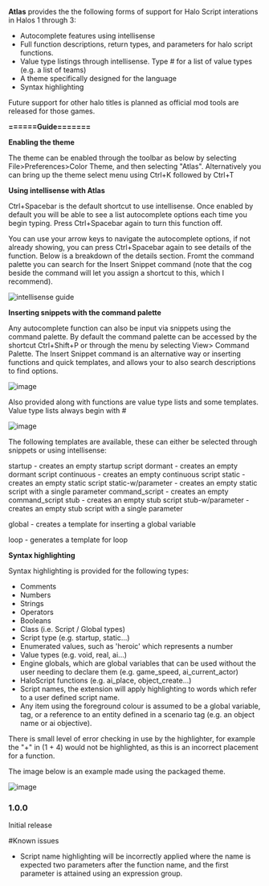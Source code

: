 **Atlas** provides the the following forms of support for Halo Script interations in Halos 1 through 3:
- Autocomplete features using intellisense
- Full function descriptions, return types, and parameters for halo script functions. 
- Value type listings through intellisense. Type # for a list of value types (e.g. a list of teams)
- A theme specifically designed for the language
- Syntax highlighting

Future support for other halo titles is planned as official mod tools are released for those games.

**======Guide=======**

**Enabling the theme**

The theme can be enabled through the toolbar as below by selecting File>Preferences>Color Theme, and then selecting "Atlas". Alternatively you can bring up the theme select menu using Ctrl+K followed by Ctrl+T

**Using intellisense with Atlas**

Ctrl+Spacebar is the default shortcut to use intellisense. Once enabled by default you will be able to see a list autocomplete options each time you begin typing. Press Ctrl+Spacebar again to turn this function off.

You can use your arrow keys to navigate the autocomplete options, if not already showing, you can press Ctrl+Spacebar again to see details of the function. Below is a breakdown of the details section. Fromt the command palette you can search for the Insert Snippet command (note that the cog beside the command will let you assign a shortcut to this, which I recommend).

![intellisense guide](https://user-images.githubusercontent.com/80323148/139600531-a1ffd041-1a76-4869-835f-515a06ed436a.png)

**Inserting snippets with the command palette**

Any autocomplete function can also be input via snippets using the command palette. By default the command palette can be accessed by the shortcut Ctrl+Shift+P or through the menu by selecting View> Command Palette. The Insert Snippet command is an alternative way or inserting functions and quick templates, and allows your to also search descriptions to find options.

![image](https://user-images.githubusercontent.com/80323148/139602116-91bf4cb6-02cc-47cc-b2f3-54d332bc0315.png)

Also provided along with functions are value type lists and some templates. Value type lists always begin with #

![image](https://user-images.githubusercontent.com/80323148/139602166-72c50624-9d9f-44d0-b127-5f4ef60dc4c6.png)

The following templates are available, these can either be selected through snippets or using intellisense:

startup - creates an empty startup script
dormant - creates an empty dormant script
continuous - creates an empty continuous script
static - creates an empty static script
static-w/parameter - creates an empty static script with a single parameter
command_script - creates an empty command_script
stub - creates an empty stub script
stub-w/parameter - creates an empty stub script with a single parameter

global - creates a template for inserting a global variable

loop - generates a template for loop


**Syntax highlighting** 

Syntax highlighting is provided for the following types:

- Comments
- Numbers
- Strings
- Operators
- Booleans
- Class (i.e. Script / Global types)
- Script type (e.g. startup, static...)
- Enumerated values, such as 'heroic' which represents a number
- Value types (e.g. void, real, ai...)
- Engine globals, which are global variables that can be used without the user needing to declare them (e.g. game_speed, ai_current_actor)
- HaloScript functions (e.g. ai_place, object_create...)
- Script names, the extension will apply highlighting to words which refer to a user defined script name.
- Any item using the foreground colour is assumed to be a global variable, tag, or a reference to an entity defined in a scenario tag (e.g. an object name or ai objective). 

There is small level of error checking in use by the highlighter, for example the "+" in (1 + 4) would not be highlighted, as this is an incorrect placement for a function.

The image below is an example made using the packaged theme.

![image](https://user-images.githubusercontent.com/80323148/139127460-063c393b-d2c3-4f75-be5c-f2717913b8bc.png)

### 1.0.0

Initial release

#Known issues

- Script name highlighting will be incorrectly applied where the name is expected two parameters after the function name, and the first parameter is attained using an expression group.
